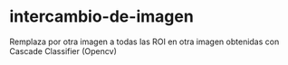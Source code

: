 # intercambio-de-imagen
Remplaza por otra imagen a todas las ROI en otra imagen obtenidas con Cascade Classifier (Opencv)
